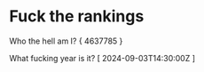 # Fuck the rankings

Who the hell am I?
{ 4637785 }

What fucking year is it?
[ 2024-09-03T14:30:00Z ]
